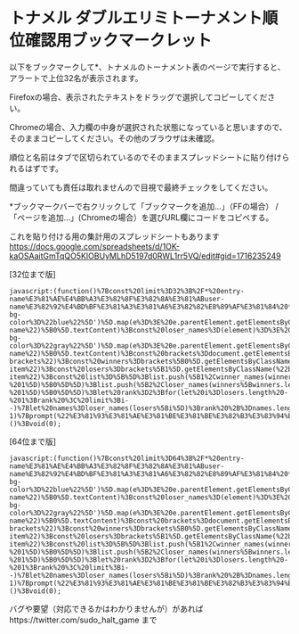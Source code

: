# トナメル ダブルエリミトーナメント順位確認用ブックマークレット

以下をブックマークして*、トナメルのトーナメント表のページで実行すると、アラートで上位32名が表示されます。

Firefoxの場合、表示されたテキストをドラッグで選択してコピーしてください。

Chromeの場合、入力欄の中身が選択された状態になっていると思いますので、そのままコピーしてください。その他のブラウザは未確認。

順位と名前はタブで区切られているのでそのままスプレッドシートに貼り付けられるはずです。

間違っていても責任は取れませんので目視で最終チェックをしてください。

*ブックマークバーで右クリックして「ブックマークを追加...」（FFの場合） / 「ページを追加...」(Chromeの場合）を選びURL欄にコードをコピペする。

これを貼り付ける用の集計用のスプレッドシートもあります
https://docs.google.com/spreadsheets/d/1OK-kaOSAaitGmTqQO5KIOBUyMLhD5197d0RWL1rr5VQ/edit#gid=1716235249

[32位まで版]
~~~
javascript:(function()%7Bconst%20limit%3D32%3B%2F*%20entry-name%E3%81%AE%E4%BB%A3%E3%82%8F%E3%82%8A%E3%81%ABuser-name%E3%82%92%E4%BD%BF%E3%81%A3%E3%81%A6%E3%82%82%E8%89%AF%E3%81%84%20*%2F%20const%20winner_names%3D(element)%3D%3E%20%5B...element.querySelectorAll('%5Bdata-bg-color%3D%22blue%22%5D')%5D.map(e%3D%3E%20e.parentElement.getElementsByClassName(%22entry-name%22)%5B0%5D.textContent)%3Bconst%20loser_names%3D(element)%3D%3E%20%5B...element.querySelectorAll('%5Bdata-bg-color%3D%22gray%22%5D')%5D.map(e%3D%3E%20e.parentElement.getElementsByClassName(%22entry-name%22)%5B0%5D.textContent)%3Bconst%20brackets%3Ddocument.getElementsByClassName(%22tournament-brackets%22)%3Bconst%20winners%3Dbrackets%5B0%5D.getElementsByClassName(%22body-item%22)%3Bconst%20losers%3Dbrackets%5B1%5D.getElementsByClassName(%22body-item%22)%3Bconst%20list%3D%5B%5D%3Blist.push(%5B1%2Cwinner_names(winners%5Bwinners.length%20-%201%5D)%5B0%5D%5D)%3Blist.push(%5B2%2Closer_names(winners%5Bwinners.length%20-%201%5D)%5B0%5D%5D)%3Blet%20rank%3D2%3Bfor(let%20i%3Dlosers.length%20-%201%3Brank%20%3C%20limit%3Bi--)%7Blet%20names%3Dloser_names(losers%5Bi%5D)%3Brank%20%2B%3Dnames.length%3Bfor(const%20n%20of%20names)%7Blist.push(%5Brank%2Cn%5D)%3B%7D%7Dlet%20str%3D%22%22%3Bfor(const%20user%20of%20list)%7Bstr%20%2B%3D(user%5B0%5D%20%2B%20%22%5Ct%22%20%2B%20user%5B1%5D%20%2B%20%22%5Cn%22)%3B%7Dif(window.navigator.userAgent.indexOf(%22Chrome%22)!%3D-1)%7Bprompt(%22%E3%81%93%E3%81%AE%E3%81%BE%E3%81%BE%E3%82%B3%E3%83%94%E3%83%BC%E3%81%97%E3%81%A6%E3%81%8F%E3%81%A0%E3%81%95%E3%81%84%22%2Cstr)%3B%7Delse%7Balert(str)%3B%7D%7D)()%3Bvoid(0);
~~~

[64位まで版]
~~~
javascript:(function()%7Bconst%20limit%3D64%3B%2F*%20entry-name%E3%81%AE%E4%BB%A3%E3%82%8F%E3%82%8A%E3%81%ABuser-name%E3%82%92%E4%BD%BF%E3%81%A3%E3%81%A6%E3%82%82%E8%89%AF%E3%81%84%20*%2F%20const%20winner_names%3D(element)%3D%3E%20%5B...element.querySelectorAll('%5Bdata-bg-color%3D%22blue%22%5D')%5D.map(e%3D%3E%20e.parentElement.getElementsByClassName(%22entry-name%22)%5B0%5D.textContent)%3Bconst%20loser_names%3D(element)%3D%3E%20%5B...element.querySelectorAll('%5Bdata-bg-color%3D%22gray%22%5D')%5D.map(e%3D%3E%20e.parentElement.getElementsByClassName(%22entry-name%22)%5B0%5D.textContent)%3Bconst%20brackets%3Ddocument.getElementsByClassName(%22tournament-brackets%22)%3Bconst%20winners%3Dbrackets%5B0%5D.getElementsByClassName(%22body-item%22)%3Bconst%20losers%3Dbrackets%5B1%5D.getElementsByClassName(%22body-item%22)%3Bconst%20list%3D%5B%5D%3Blist.push(%5B1%2Cwinner_names(winners%5Bwinners.length%20-%201%5D)%5B0%5D%5D)%3Blist.push(%5B2%2Closer_names(winners%5Bwinners.length%20-%201%5D)%5B0%5D%5D)%3Blet%20rank%3D2%3Bfor(let%20i%3Dlosers.length%20-%201%3Brank%20%3C%20limit%3Bi--)%7Blet%20names%3Dloser_names(losers%5Bi%5D)%3Brank%20%2B%3Dnames.length%3Bfor(const%20n%20of%20names)%7Blist.push(%5Brank%2Cn%5D)%3B%7D%7Dlet%20str%3D%22%22%3Bfor(const%20user%20of%20list)%7Bstr%20%2B%3D(user%5B0%5D%20%2B%20%22%5Ct%22%20%2B%20user%5B1%5D%20%2B%20%22%5Cn%22)%3B%7Dif(window.navigator.userAgent.indexOf(%22Chrome%22)!%3D-1)%7Bprompt(%22%E3%81%93%E3%81%AE%E3%81%BE%E3%81%BE%E3%82%B3%E3%83%94%E3%83%BC%E3%81%97%E3%81%A6%E3%81%8F%E3%81%A0%E3%81%95%E3%81%84%22%2Cstr)%3B%7Delse%7Balert(str)%3B%7D%7D)()%3Bvoid(0);
~~~

バグや要望（対応できるかはわかりませんが）があればhttps://twitter.com/sudo_halt_game まで

